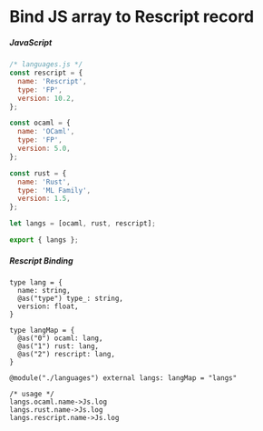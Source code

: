 # Bind JS array to Rescript record

##### JavaScript 
```JavaScript
/* languages.js */
const rescript = {
  name: 'Rescript',
  type: 'FP',
  version: 10.2,
};

const ocaml = {
  name: 'OCaml',
  type: 'FP',
  version: 5.0,
};

const rust = {
  name: 'Rust',
  type: 'ML Family',
  version: 1.5,
};

let langs = [ocaml, rust, rescript];

export { langs };

```
##### Rescript Binding
```reasonml
type lang = {
  name: string,
  @as("type") type_: string,
  version: float,
}

type langMap = {
  @as("0") ocaml: lang,
  @as("1") rust: lang,
  @as("2") rescript: lang,
}

@module("./languages") external langs: langMap = "langs"

/* usage */
langs.ocaml.name->Js.log
langs.rust.name->Js.log
langs.rescript.name->Js.log
```
